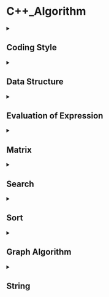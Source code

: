 # C++_Algorithm
<details> 
<summary><h2><b>Coding Style</b></h2></summary> 
<p>
<h3><b>小駝峰式命名法（lower camel case）：</b></h3>第一個單字以<b>小寫</b>字母開始；第二個單字的<b>首字母大寫</b>，例如：firstName、lastName。
<h3><b>大駝峰式命名法（upper camel case）：</b></h3>每一個單字的<b>首字</b>母都採用<b>大寫字母</b>，例如：FirstName、LastName、CamelCase，也被稱為<b>Pascal命名法</b>(英語：Pascal Case）

| 命名種類 | 命名法 | 範例 |
| :-: | :-: | :-: |
| 變數名稱 | camelCase | myVariableName |
| 函式名稱 | camelCase | myFunctionName() |
| 類別名稱 | PascalCase | MyClassName |
| 常數名稱 | 全大寫命名法 | MY\_CONSTANT\_VALUE |

</p>

<details>
<summary><h3><b>Code example</b></h3></summary>   
<p>
<a href="https://github.com/kerong2002/CPlusPlus_Algorithm/blob/main/Coding_Style/Coding_Style.cpp">code link</a>
	
```c++
#include <iostream>
#include <memory>
#include <vector>

#include "a.h"

#define SIZE 10
#define ROW_SIZE 2
#define COL_SIZE 3

using std::vector;
using std::unique_ptr;
using std::cout;

void myFunction(int myInt, float myFloat);
void myFunction(MyClass& myObject);
void myFunction(int* myIntPtr);
void myFunction(int** myIntPtrPtr);

int main(int argc, char** argv) {
    
    unique_ptr<bool[]> arr(new bool[SIZE]);
    
    for (int x = 0; x < SIZE; ++x) {
        if (x & 1) {
            arr[x] = true;
        }
        else {
            arr[x] = false;
        }
    }
    
    for (int x = 0; x < SIZE; x++) {
        cout <<  arr[x] << " ";
    }
    cout << '\n';

    vector<vector<int>> v1(ROW_SIZE, vector<int>(COL_SIZE, 0));
    
    for (int y = 0; y < ROW_SIZE; ++y) {
        for (int x = 0; x < COL_SIZE; ++x) {
            v1[y][x] = y * COL_SIZE + x;
        }
    }
    
    for (size_t i = 0; i < v1.size(); ++i){
        for (size_t j = 0; j < v1[0].size(); ++j) {
            cout << v1[i][j] << " ";
        }
        cout << '\n';
    }
    
    int* ptr = nullptr;
    int value = NULL;
    int& ref = value;

    for (int x = 0; x < n; ++x) {
        . . .
    }

    if (condition) {
        . . .
    }
    else if (condition) {
        . . .
    }
    else {
        . . .
    }

    while (condition) {
        . . .
    }

    do {
        . . .
    } while (condition);


    switch (val) {
        case 0:
            . . .
            break;
        case 1:
            . . .
            break;
        default:
            . . .
            break;
    }


    return 0;
}

```
		
</p>

</details>
                       
</details> 
    
 
    
<details> 
<summary><h2><b>Data Structure</b></h2></summary> 
    
| Data Structure |中文名稱| Access | Search | Insertion | Deletion | Space |
| :-: |:-: |:-: |:-: |:-: |:-: |:-: |
| [Array](https://github.com/kerong2002/CPlusPlus_Algorithm/blob/main/Data_Structure/Array.cpp) |陣列 | O(1) | O(n) | O(n) | O(n) | O(n) |
| [Linked List](https://github.com/kerong2002/CPlusPlus_Algorithm/blob/main/Data_Structure/Linked_List.cpp) |  連結串列 |O(n) | O(n) | O(1) | O(1) | O(n) |
| [Linked List(Plus)](https://github.com/kerong2002/CPlusPlus_Algorithm/blob/main/Data_Structure/Linked_List_Plus.cpp) |  連結串列 |O(n) | O(n) | O(1) | O(1) | O(n) |
| [Linked List(Circle)](https://github.com/kerong2002/CPlusPlus_Algorithm/blob/main/Data_Structure/Linked_List_Circle.cpp) |  連結串列 |O(n) | O(n) | O(1) | O(1) | O(n) |
| [Linked List(Sentinel)](https://github.com/kerong2002/CPlusPlus_Algorithm/blob/main/Data_Structure/Linked_List_Sentinel.cpp) |  連結串列 |O(n) | O(n) | O(1) | O(1) | O(n) |
| [Stack](https://github.com/kerong2002/CPlusPlus_Algorithm/blob/main/Data_Structure/Stack.cpp) |堆疊 | O(n) | O(n) | O(1) | O(1) | O(n) |
| [Stack(Linked List)](https://github.com/kerong2002/CPlusPlus_Algorithm/blob/main/Data_Structure/Stack_Linked_List.cpp) |堆疊 | O(n) | O(n) | O(1) | O(1) | O(n) |
| [Queue](https://github.com/kerong2002/CPlusPlus_Algorithm/blob/main/Data_Structure/Queue.cpp) |佇列 | O(n) | O(n) | O(1) | O(1) | O(n) |
| [Queue(Linked List)](https://github.com/kerong2002/CPlusPlus_Algorithm/blob/main/Data_Structure/Queue_Linked_List.cpp) |環狀佇列 | O(1) | O(1) | O(1) | O(1) | O(n) |
| [Circular Queue](https://github.com/kerong2002/CPlusPlus_Algorithm/blob/main/Data_Structure/CircleQueue.cpp) |環狀佇列 | O(1) | O(1) | O(1) | O(1) | O(n) |

</details>

<details> 
<summary><h2><b>Evaluation of Expression</b></h2></summary> 


| 運算式 | 範例 | 時間複雜度 | 空間複雜度 |
| :-: |:-: | :-: | :-: |
| [Infix](https://github.com/kerong2002/CPlusPlus_Algorithm/blob/main/Expression/Infix.cpp)  | 2 + 3 | O(n) | O(n) |
| [Infix (Plus)](https://github.com/kerong2002/CPlusPlus_Algorithm/blob/main/Expression/Infix_Plus.cpp)  | 2 + 3 | O(n) | O(n) |
| [Prefix](https://github.com/kerong2002/CPlusPlus_Algorithm/blob/main/Expression/Prefix.cpp)  | \+ 2 3 | O(n) | O(n) |
| [Postfix](https://github.com/kerong2002/CPlusPlus_Algorithm/blob/main/Expression/Postfix.cpp) | 2 3 + | O(n) | O(n) |

</details>


<details> 
<summary><h2><b>Matrix</b></h2></summary> 

| 矩陣類型 | 特點 |
| --- | --- |
| 普通矩陣（Matrix） | 元素沒有限制，一般使用二維數組（vector）存儲 |
| [稀疏矩陣（Sparse Matrix）](https://github.com/kerong2002/CPlusPlus_Algorithm/blob/main/Matrix/SparseMatrix.cpp) | 元素中大部分為0，通常使用壓縮存儲方式，可以節省空間 |
| 動態矩陣（Dynamic Matrix） | 可以動態調整大小的矩陣，通常使用vector<vector<T>>來實現 |
| 對稱矩陣（Symmetric Matrix） | 矩陣的上下三角形元素相等，可以使用一維數組（vector）存儲，以節省空間 |
| 上三角矩陣（Upper Triangular Matrix） | 矩陣的下三角形元素均為0，可以使用一維數組（vector）存儲，以節省空間 |
| 下三角矩陣（Lower Triangular Matrix） | 矩陣的上三角形元素均為0，可以使用一維數組（vector）存儲，以節省空間 | 
| 布爾矩陣（Boolean Matrix） | 矩陣元素只包含0和1，通常用於表示邏輯運算表。 |
| 前綴和矩陣（Prefix Sum Matrix） | 計算矩陣中某一子矩陣的和，可以使用前綴和矩陣來優化計算速度。 |
| 循環矩陣（Circular Matrix） | 矩陣中每一行的最後一個元素與下一行的第一個元素相鄰，可以用一維數組（vector）或二維數組（vector）存儲。 |
| [Toeplitz矩陣（Toeplitz Matrix）](https://github.com/kerong2002/CPlusPlus_Algorithm/blob/main/Matrix/ToeplitzMatrix.cpp) | 矩陣中每一條對角線上的元素相等，可以使用一維數組（vector）存儲，以節省空間。 |
    
</details>

<details> 
<summary><h2><b>Search</b></h2></summary> 

 
| 演算法 | 時間複雜度 | 空間複雜度 |
| :-: | :-: | :-: |
| [Binary Search](https://github.com/kerong2002/CPlusPlus_Algorithm/blob/main/Serach/BinarySearch.cpp)| O(log n) | O(1) |
| [Linear Search](https://github.com/kerong2002/CPlusPlus_Algorithm/blob/main/Serach/LinearSearch.cpp) | O(n) | O(1) |
| [Jump Search](https://github.com/kerong2002/CPlusPlus_Algorithm/blob/main/Serach/JumpSearch.cpp) | O(√n) | O(1) |
    
</details>

<details> 
 <summary><h2><b>Sort</b></h2></summary>  
 
| 排序演算法 | 時間複雜度（平均） | 時間複雜度（最壞） | 空間複雜度 |
| :--: | :--: | :--: | :-: |
| [Bubble Sort](https://github.com/kerong2002/CPlusPlus_Algorithm/blob/main/Sort/BubbleSort.cpp) | O(n^2) | O(n^2) | O(1) |
| Insertion Sort | O(n^2) | O(n^2) | O(1) |
| [Selection Sort](https://github.com/kerong2002/CPlusPlus_Algorithm/blob/main/Sort/SelectionSort.cpp) | O(n^2) | O(n^2) | O(1) |
| [Merge Sort](https://github.com/kerong2002/CPlusPlus_Algorithm/blob/main/Sort/MergeSort.cpp) | O(n log n) | O(n log n) | O(n) |
| [Quick Sort](https://github.com/kerong2002/CPlusPlus_Algorithm/blob/main/Sort/QuickSort.cpp) | O(n log n) | O(n^2) | O(log n) |
| Heap Sort | O(n log n) | O(n log n) | O(1) |
| Counting Sort | O(n + k) | O(n + k) | O(k) |
| Radix Sort | O(d(n+k)) | O(d(n+k)) | O(n+k) |
    
</details>

<details> <summary><h2><b>Graph Algorithm</b></h2></summary>


| 演算法 | 時間複雜度 | 空間複雜度 | 應用 |
| :-: | :-: | :-: | :-: |
| [DFS (Depth-First Search)](https://github.com/kerong2002/CPlusPlus_Algorithm/blob/main/Graph_Algorithm/DFS.cpp) | O(V+E) | O(V) | 遍歷整張圖，尋找連通分量，拓撲排序 |
| [BFS (Breadth-First Search)](https://github.com/kerong2002/CPlusPlus_Algorithm/blob/main/Graph_Algorithm/BFS.cpp) | O(V+E) | O(W) | 遍歷整張圖，最短路徑，尋找連通分量 |
| Dijkstra | O((V+E)logV) | O(V) | 求最短路徑 |
| Bellman-Ford | O(VE) | O(V) | 求最短路徑 |
| Floyd-Warshall | O(V^3) | O(V^2) | 求任意兩點之間的最短路徑 |
| Prim | O((V+E)logV) | O(V) | 求最小生成樹 |
| Kruskal | O(ElogE) | O(E) | 求最小生成樹 |
| Tarjan | O(V+E) | O(V) | 求圖中的強連通分量 |
| Kosaraju | O(V+E) | O(V) | 求圖中的強連通分量 |
| Topological Sort | O(V+E) | O(V) | 拓撲排序 |
| Bridges in a graph | O(V+E) | O(V) | 尋找橋 |
| Articulation points in a graph | O(V+E) | O(V) | 尋找割點 |

</details>


<details> 
 <summary><h2><b>String</b></h2></summary>  


| 演算法 | 時間複雜度 | 空間複雜度 |
| :---: | :------: | :------: |
| [KMP](https://github.com/kerong2002/CPlusPlus_Algorithm/blob/main/Sring/KMP.cpp) | O(n+m) | O(m) |
| Boyer-Moore | O(nm) | O(m) |
| Rabin-Karp | O(nm) | O(1) |
| Z Algorithm | O(n) | O(n) |
| Suffix Array | O(nlogn) | O(n) |
| Trie | O(m*len_alph) | O(m*len_alph) |
| Aho-Corasick | O(n+m+k) | O(m\*len_alph) |
| Manacher | O(n) | O(n) |
| Longest Common Substring | O(mn) | O(mn) |
| Longest Common Subsequence | O(mn) | O(mn) |
| Edit Distance | O(mn) | O(mn) |

- n代表主字串的長度
- m代表子字串的長度
- k代表匹配次數
- len_alph代表字元集合的大小

</details>
